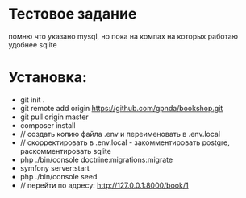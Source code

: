 
# Тестовое задание

помню что указано mysql, но пока на компах на которых работаю удобнее sqlite


# Установка:
- git init .
- git remote add origin https://github.com/gpnda/bookshop.git
- git pull origin master
- composer install
- // создать копию файла .env и переименовать в .env.local  
- // скорректировать в .env.local  - закомментировать postgre, раскомментировать sqlite
- php ./bin/console doctrine:migrations:migrate
- symfony server:start
- php ./bin/console seed
- // перейти по адресу: http://127.0.0.1:8000/book/1



